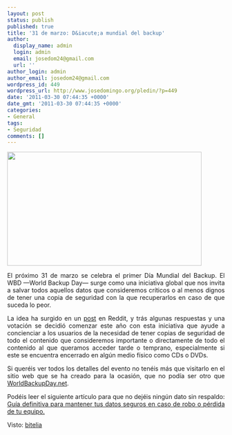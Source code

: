 ```yaml
---
layout: post
status: publish
published: true
title: '31 de marzo: D&iacute;a mundial del backup'
author:
  display_name: admin
  login: admin
  email: josedom24@gmail.com
  url: ''
author_login: admin
author_email: josedom24@gmail.com
wordpress_id: 449
wordpress_url: http://www.josedomingo.org/pledin/?p=449
date: '2011-03-30 07:44:35 +0000'
date_gmt: '2011-03-30 07:44:35 +0000'
categories:
- General
tags:
- Seguridad
comments: []
---
```

<p><img class="aligncenter" title="backup" src="http://bitelia.hipertextual.netdna-cdn.com/files/2011/03/WBD.jpg" alt="" width="450" height="263" /></p>
<p style="text-align: justify;">El pr&oacute;ximo 31 de marzo se celebra el primer D&iacute;a Mundial del Backup. El WBD &mdash;World Backup Day&mdash; surge como una iniciativa global que nos invita a salvar todos aquellos datos que consideremos cr&iacute;ticos o al menos dignos de tener una copia de seguridad con la que recuperarlos en caso de que suceda lo peor.</p>
<p style="text-align: justify;">La idea ha surgido en un <a href="http://www.reddit.com/r/reddit.com/comments/g9tkq/i_propose_we_have_a_backup_day_a_day_when/">post</a> en Reddit, y tr&aacute;s algunas respuestas y una votaci&oacute;n se decidi&oacute; comenzar este a&ntilde;o con esta iniciativa que ayude a concienciar a los usuarios de la necesidad de tener copias de seguridad de todo el contenido que consideremos importante o directamente de todo el contenido al que queramos acceder tarde o temprano, especialmente si este se encuentra encerrado en alg&uacute;n medio f&iacute;sico como CDs o DVDs.</p>
<p style="text-align: justify;">Si quer&eacute;is ver todos los detalles del evento no ten&eacute;is m&aacute;s que visitarlo en el sitio web que se ha creado para la ocasi&oacute;n, que no pod&iacute;a ser otro que <a href="http://www.worldbackupday.net/" target="_blank">WorldBackupDay.net</a>.</p>
<p style="text-align: justify;">Pod&eacute;is leer el siguiente art&iacute;culo para que no dej&eacute;is ning&uacute;n dato sin respaldo: ﻿<a href="http://alt1040.com/2010/12/guia-definitiva-para-mantener-tus-datos-seguros-en-caso-de-robo-o-perdida-de-tu-equipo">Gu&iacute;a definitiva para mantener tus datos seguros en caso de robo o p&eacute;rdida de tu equipo.</a></p>
<p style="text-align: justify;">Visto: <a href="http://bitelia.com/2011/03/el-proximo-31-de-marzo-es-el-dia-mundial-del-backup">bitelia</a></p>
